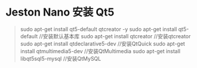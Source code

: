 # Jeston Nano 安装 Qt5
> sudo apt-get install qt5-default qtcreator -y
> sudo apt-get install qt5-default		//安装默认基本库
> sudo apt-get install qtcreator        //安装qtcreator
> sudo apt-get install qtdeclarative5-dev   //安装QtQuick
> sudo apt-get install qtmultimedia5-dev   //安装QtMultimedia
> sudo apt-get install libqt5sql5-mysql        //安装QtMySQL